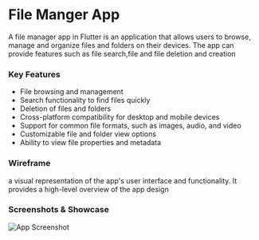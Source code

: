 
# File Manger App

A file manager app in Flutter is an application that allows users to browse, manage and organize files and folders on their devices. The app can provide features such as file search,file  and file deletion and creation


### Key Features


 - File browsing and management
 - Search functionality to find files quickly
 - Deletion of files and folders
 - Cross-platform compatibility for desktop and mobile devices
- Support for common file formats, such as images, audio, and video
- Customizable file and folder view options
- Ability to view file properties and metadata

### Wireframe

a visual representation of the app's user interface and functionality. It provides a high-level overview of the app design 

### Screenshots & Showcase

![App Screenshot](https://via.placeholder.com/468x300?text=App+Screenshot+Here)

